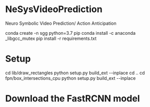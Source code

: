 # NeSysVideoPrediction
Neuro Symbolic Video Prediction/ Action Anticipation

conda create -n sgg python=3.7 pip
conda install -c anaconda _libgcc_mutex
pip install -r requirements.txt



# Setup

cd lib/draw_rectangles
python setup.py build_ext --inplace
cd ..
cd fpn/box_intersections_cpu
python setup.py build_ext --inplace

# Download the FastRCNN model


